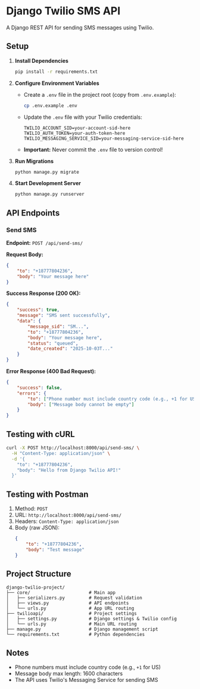 # Django Twilio SMS API

A Django REST API for sending SMS messages using Twilio.

## Setup

1. **Install Dependencies**
   ```bash
   pip install -r requirements.txt
   ```

2. **Configure Environment Variables**
   - Create a `.env` file in the project root (copy from `.env.example`):
     ```bash
     cp .env.example .env
     ```
   - Update the `.env` file with your Twilio credentials:
     ```
     TWILIO_ACCOUNT_SID=your-account-sid-here
     TWILIO_AUTH_TOKEN=your-auth-token-here
     TWILIO_MESSAGING_SERVICE_SID=your-messaging-service-sid-here
     ```
   - **Important:** Never commit the `.env` file to version control!

3. **Run Migrations**
   ```bash
   python manage.py migrate
   ```

4. **Start Development Server**
   ```bash
   python manage.py runserver
   ```

## API Endpoints

### Send SMS

**Endpoint:** `POST /api/send-sms/`

**Request Body:**
```json
{
    "to": "+18777804236",
    "body": "Your message here"
}
```

**Success Response (200 OK):**
```json
{
    "success": true,
    "message": "SMS sent successfully",
    "data": {
        "message_sid": "SM...",
        "to": "+18777804236",
        "body": "Your message here",
        "status": "queued",
        "date_created": "2025-10-03T..."
    }
}
```

**Error Response (400 Bad Request):**
```json
{
    "success": false,
    "errors": {
        "to": ["Phone number must include country code (e.g., +1 for US)"],
        "body": ["Message body cannot be empty"]
    }
}
```

## Testing with cURL

```bash
curl -X POST http://localhost:8000/api/send-sms/ \
  -H "Content-Type: application/json" \
  -d '{
    "to": "+18777804236",
    "body": "Hello from Django Twilio API!"
  }'
```

## Testing with Postman

1. Method: `POST`
2. URL: `http://localhost:8000/api/send-sms/`
3. Headers: `Content-Type: application/json`
4. Body (raw JSON):
   ```json
   {
       "to": "+18777804236",
       "body": "Test message"
   }
   ```

## Project Structure

```
django-twilio-project/
├── core/                      # Main app
│   ├── serializers.py         # Request validation
│   ├── views.py               # API endpoints
│   └── urls.py                # App URL routing
├── twilioapi/                 # Project settings
│   ├── settings.py            # Django settings & Twilio config
│   └── urls.py                # Main URL routing
├── manage.py                  # Django management script
└── requirements.txt           # Python dependencies
```

## Notes

- Phone numbers must include country code (e.g., `+1` for US)
- Message body max length: 1600 characters
- The API uses Twilio's Messaging Service for sending SMS

